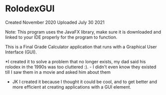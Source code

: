 # RolodexGUI


Created November 2020 Uploaded July 30 2021

Note: This program uses the JavaFX library, make sure it is downloaded and linked to your IDE properly for the program to function.

This is a Final Grade Calculator application that runs with a Graphical User Interface (GUI).

*I created it to solve a problem that no longer exists, my dad said his rolodex in the 1990s was too cluttered :). - I didn't even know they existed till I saw them in a movie and asked him about them

- JK I created it because I thought it could be cool, and to get better and more efficient at creating applications with a GUI element.
